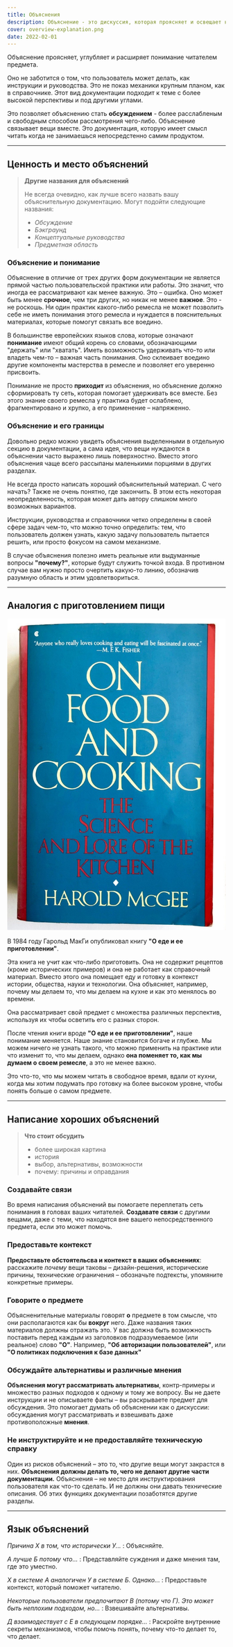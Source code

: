 ```yaml
---
title: Объяснения
description: Объяснение - это дискуссия, которая проясняет и освещает конкретную тему. Объеснение ориентировано на понимание.
cover: overview-explanation.png
date: 2022-02-01
---
```


Объяснение проясняет, углубляет и расширяет понимание читателем предмета.

Оно не заботится о том, что пользователь может делать, как инструкции и руководства. Это не показ механики крупным планом, как в справочнике. Этот вид документации подходит к теме с более высокой перспективы и под другими углами.

Это позволяет объяснению стать **обсуждением** - более расслабленым и свободным способом рассмотрения чего-либо. Объяснение связывает вещи вместе. Это документация, которую имеет смысл читать когда не занимаешься непосредстенно самим продуктом.

---

## Ценность и место объяснений

> **Другие названия для объяснений**
>
> Не всегда очевидно, как лучше всего назвать вашу объяснительную документацию.
> Могут подойти следующие названия:
>
> - _Обсуждение_
> - _Бэкграунд_
> - _Концептуальные руководства_
> - _Предметная область_

### Объяснение и понимание

Объяснение в отличие от трех других форм документации не является прямой частью пользовательской практики или работы. Это значит, что иногда ее рассматривают как менее важную. Это – ошибка. Оно может быть менее **срочное**, чем три других, но никак не менее **важное**. Это - не роскошь. Ни один практик какого-либо ремесла не может позволить себе не иметь понимания этого ремесла и нуждается в пояснительных материалах, которые помогут связать все воедино.

В большинстве европейских языков слова, которые означают **понимание** имеют общий корень со словами, обозначающими "держать" или "хватать". Иметь возможность удерживать что-то или владеть чем-то – важная часть понимания. Оно склеивает воедино другие компоненты мастерства в ремесле и позволяет его уверенно присвоить.

Понимание не просто **приходит** из объяснения, но объяснение должно сформировать ту сеть, которая помогает удерживать все вместе. Без этого знание своего ремесла у практика будет ослаблено, фрагментировано и хрупко, а его применение – напряженно.

### Объяснение и его границы

Довольно редко можно увидеть объяснения выделенными в отдельную секцию в документации, а сама идея, что вещи нуждаются в объяснении часто выражено лишь поверхностно. Вместо этого объяснения чаще всего рассыпаны маленькими порциями в других разделах.

Не всегда просто написать хороший объяснительный материал. С чего начать? Также не очень понятно, где закончить. В этом есть некоторая неопределенность, которая может дать автору слишком много возможных вариантов.

Инструкции, руководства и справочники четко определены в своей сфере задач чем-то, что можно точно определить: тем, что пользователь должен узнать, какую задачу пользователь пытается решить, или просто фокусом на самом механизме.

В случае объяснения полезно иметь реальные или выдуманные вопросы **"почему?"**, которые будут служить точкой входа. В противном случае вам нужно просто очертить какую-то линию, обозначив разумную область и этим удовлетвориться.

---

## Аналогия с приготовлением пищи

![image](./mcgee.jpg)

В 1984 году Гарольд МакГи опубликовал книгу **"О еде и ее приготовлении"**.

Эта книга не учит как что-либо приготовить. Она не содержит рецептов (кроме исторических примеров) и она не работает как справочный материал. Вместо этого она помещает еду и готовку в контекст истории, общества, науки и технологии. Она объясняет, например, почему мы делаем то, что мы делаем на кухне и как это менялось во времени.

Она рассматривает свой предмет с множества различных перспектив, используя их чтобы осветить его с разных сторон.

После чтения книги вроде **"О еде и ее приготовлении"**, наше понимание меняется. Наше знание становится богаче и глубже. Мы можем ничего не узнать такого, что можно применить на практике или что изменит то, что мы делаем, однако **она поменяет то, как мы думаем о своем ремесле**, а это не менее важно.

Это что-то, что мы можем читать в свободное время, вдали от кухни, когда мы хотим подумать про готовку на более высоком уровне, чтобы понять больше о самом предмете.

---

## Написание хороших объяснений

> **Что стоит обсудить**
>
> - более широкая картина
> - история
> - выбор, альтернативы, возможности
> - почему: причины и оправдания

### Создавайте связи

Во время написания объяснений вы помогаете переплетать сеть понимания в головах ваших читателей. **Создавате связи** с другими вещами, даже с теми, что находятся вне вашего непосредственного предмета, если это может помочь.

### Предоставьте контекст

**Предоставьте обстоятельсва и контекст в ваших объяснениях**: расскажите _почему_
вещи таковы – дизайн-решения, исторические причины, технические ограничения – обозначьте подтексты, упомяните конкретные примеры.

### Говорите **о** предмете

Объясненительные материалы говорят **о** предмете в том смысле, что они располагаются как бы **вокруг** него. Даже названия таких материалов должны отражать это. У вас должна быть возможность поставить перед каждым из заголовков подразумеваемое (или реальное) слово **"О"**. Например, **"Об авторизации пользователей"**, или **"О политиках подключения к базе данных"**

### Обсуждайте альтернативы и различные мнения

**Объяснения могут рассматривать альтернативы**, контр-примеры и множество разных подходов к одному и тому же вопросу. Вы не даете инструкции и не описываете факты – вы раскрываете предмет для обсуждения. Это помогает думать об объяснении как о дискуссии: обсуждаения могут рассматривать и взвешивать даже противоположные **мнения**.

### Не инструктируйте и не предоставляйте техническую справку

Один из рисков объяснений – это то, что другие вещи могут закрастся в них. **Объяснения должны делать то, чего не делают другие части документации.** Объяснения – не место для инструктирования пользователя как что-то сделать. И не должны они давать технические описания. Об этих функциях документации позаботятся другие разделы.

---

## Язык объяснений

_Причина Х в том, что исторически У..._
: Объясняйте.

_А лучше Б потому что..._
: Представляйте суждения и даже мнения там, где это уместно.

_Х в системе А аналогичен У в системе Б. Однако..._
: Предоставьте контекст, который поможет читателю.

_Некоторые пользователи предпочитают В (потому что Г). Это может быть неплохим подходом, но..._
: Взвешивайте альтернативы.

_Д взаимодествует с Е в следующем порядке..._
: Раскройте внутренние секреты механизмов, чтобы помочь понять, почему что-то делает то, что делает.
